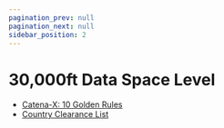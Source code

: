 ```yaml
---
pagination_prev: null
pagination_next: null
sidebar_position: 2
---
```


# 30,000ft Data Space Level

- [Catena-X: 10 Golden Rules](/docs/regulatory-framework/30,000ft/ten-golden-rules)
- [Country Clearance List](/docs/regulatory-framework/30,000ft/country-clearance-list)
